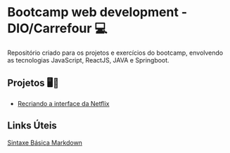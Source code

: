 # Bootcamp web development - DIO/Carrefour 💻
Repositório criado para os projetos e exercícios do bootcamp, envolvendo as tecnologias JavaScript, ReactJS, JAVA e Springboot.

## Projetos 🖥️🚀

- [Recriando a interface da Netflix](https://github.com/wesleyvelloso/bootcamp-DIOcarrefour/tree/main/Netflix-Clone)

## Links Úteis
[Sintaxe Básica Markdown](https://www.markdownguide.org/basic-syntax/)
